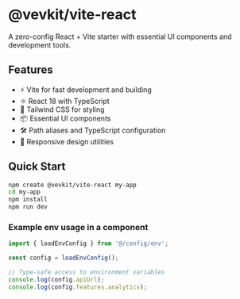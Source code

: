 # @vevkit/vite-react

A zero-config React + Vite starter with essential UI components and development tools.

## Features

- ⚡️ Vite for fast development and building
- ⚛️ React 18 with TypeScript
- 🎨 Tailwind CSS for styling
- 📦 Essential UI components
- 🛠️ Path aliases and TypeScript configuration
- 📱 Responsive design utilities

## Quick Start

```bash
npm create @vevkit/vite-react my-app
cd my-app
npm install
npm run dev
```

### Example env usage in a component
```typescript
import { loadEnvConfig } from '@/config/env';

const config = loadEnvConfig();

// Type-safe access to environment variables
console.log(config.apiUrl);
console.log(config.features.analytics);
```